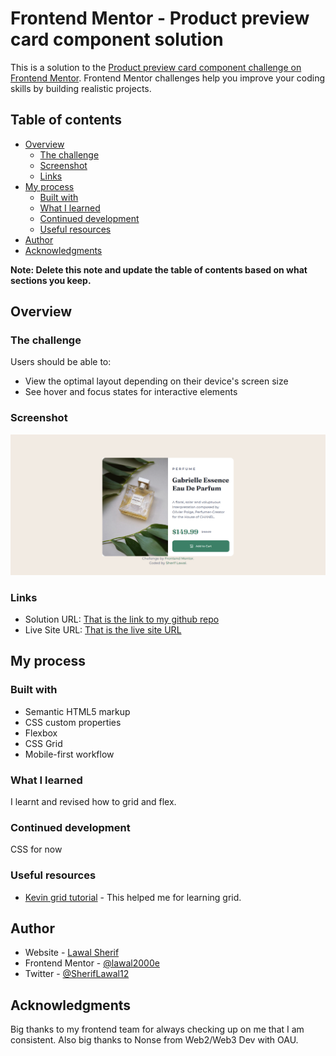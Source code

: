 # Frontend Mentor - Product preview card component solution

This is a solution to the [Product preview card component challenge on Frontend Mentor](https://www.frontendmentor.io/challenges/product-preview-card-component-GO7UmttRfa). Frontend Mentor challenges help you improve your coding skills by building realistic projects. 

## Table of contents

- [Overview](#overview)
  - [The challenge](#the-challenge)
  - [Screenshot](#screenshot)
  - [Links](#links)
- [My process](#my-process)
  - [Built with](#built-with)
  - [What I learned](#what-i-learned)
  - [Continued development](#continued-development)
  - [Useful resources](#useful-resources)
- [Author](#author)
- [Acknowledgments](#acknowledgments)

**Note: Delete this note and update the table of contents based on what sections you keep.**

## Overview

### The challenge

Users should be able to:

- View the optimal layout depending on their device's screen size
- See hover and focus states for interactive elements

### Screenshot
![](./images/gabrielle-perfume.png)

### Links

- Solution URL: [That is the link to my github repo](https://github.com/lawal-sherif-itunu/perfume-corrected.git)
- Live Site URL: [That is the live site URL](https://lawal-sherif-itunu.github.io/perfume-corrected/)

## My process

### Built with

- Semantic HTML5 markup
- CSS custom properties
- Flexbox
- CSS Grid
- Mobile-first workflow


### What I learned

I learnt and revised how to grid and flex. 


### Continued development

CSS for now

### Useful resources

- [Kevin grid tutorial](https://www.youtube.com/watch?v=rg7Fvvl3taU) - This helped me for learning grid.

## Author

- Website - [Lawal Sherif](https://github.com/lawal-sherif-itunu)
- Frontend Mentor - [@lawal2000e](https://www.frontendmentor.io/profile/lawal2000)
- Twitter - [@SherifLawal12](https://twitter.com/SherifLawal12)


## Acknowledgments

Big thanks to my frontend team for always checking up on me that I am consistent. Also big thanks to Nonse from Web2/Web3 Dev with OAU.